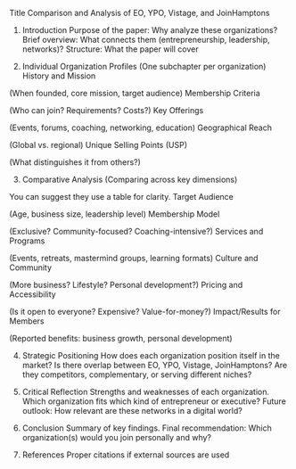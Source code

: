Title
Comparison and Analysis of EO, YPO, Vistage, and JoinHamptons
 
1. Introduction
Purpose of the paper: Why analyze these organizations?
Brief overview: What connects them (entrepreneurship, leadership, networks)?
Structure: What the paper will cover
 
2. Individual Organization Profiles
(One subchapter per organization)
History and Mission

(When founded, core mission, target audience)
Membership Criteria

(Who can join? Requirements? Costs?)
Key Offerings

(Events, forums, coaching, networking, education)
Geographical Reach

(Global vs. regional)
Unique Selling Points (USP)

(What distinguishes it from others?)
 
3. Comparative Analysis
(Comparing across key dimensions)

You can suggest they use a table for clarity.
Target Audience

(Age, business size, leadership level)
Membership Model

(Exclusive? Community-focused? Coaching-intensive?)
Services and Programs

(Events, retreats, mastermind groups, learning formats)
Culture and Community

(More business? Lifestyle? Personal development?)
Pricing and Accessibility

(Is it open to everyone? Expensive? Value-for-money?)
Impact/Results for Members

(Reported benefits: business growth, personal development)
 
4. Strategic Positioning
How does each organization position itself in the market?
Is there overlap between EO, YPO, Vistage, JoinHamptons?
Are they competitors, complementary, or serving different niches?
 
5. Critical Reflection
Strengths and weaknesses of each organization.
Which organization fits which kind of entrepreneur or executive?
Future outlook: How relevant are these networks in a digital world?
 
6. Conclusion
Summary of key findings.
Final recommendation: Which organization(s) would you join personally and why? 
 
7. References
Proper citations if external sources are used
 